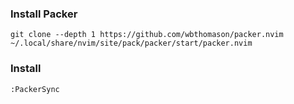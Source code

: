 ### Install Packer

`git clone --depth 1 https://github.com/wbthomason/packer.nvim ~/.local/share/nvim/site/pack/packer/start/packer.nvim`

### Install

`:PackerSync`
